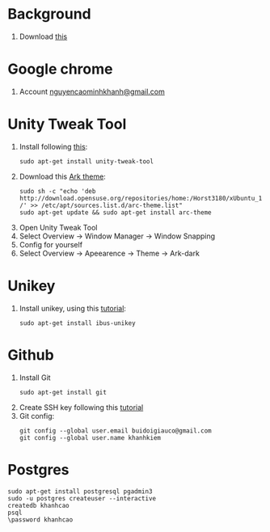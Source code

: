 # Background
1. Download [this](https://drive.google.com/open?id=0B0GZEBA9RrHnRVZESXVwVXNtNTQ)

# Google chrome
1. Account nguyencaominhkhanh@gmail.com

# Unity Tweak Tool
1. Install following [this](http://ask.xmodulo.com/install-unity-tweak-tool-ubuntu-desktop.html):
    ```shell
    sudo apt-get install unity-tweak-tool
    ```
1. Download this [Ark theme](http://www.omgubuntu.co.uk/2016/06/install-latest-arc-gtk-theme-ubuntu-16-04):
    ```shell
    sudo sh -c "echo 'deb http://download.opensuse.org/repositories/home:/Horst3180/xUbuntu_16.04/ /' >> /etc/apt/sources.list.d/arc-theme.list"
    sudo apt-get update && sudo apt-get install arc-theme
    ```
1. Open Unity Tweak Tool
1. Select Overview -> Window Manager -> Window Snapping
1. Config for yourself
1. Select Overview -> Apeearence -> Theme -> Ark-dark

# Unikey
1. Install unikey, using this [tutorial](https://nguyenhuuhoang.com/huong-dan-cai-bo-go-tieng-viet-tren-ubuntu-16-04-lts-ibus-unikey/):
    ```shell
    sudo apt-get install ibus-unikey
    ```

# Github 
1. Install Git
    ```shell
    sudo apt-get install git  
    ```
1. Create SSH key following this [tutorial](https://help.github.com/articles/generating-a-new-ssh-key-and-adding-it-to-the-ssh-agent/)
1. Git config:
    ```shell
    git config --global user.email buidoigiauco@gmail.com  
    git config --global user.name khanhkiem
    ```

# Postgres
```shell
sudo apt-get install postgresql pgadmin3
sudo -u postgres createuser --interactive
createdb khanhcao
psql
\password khanhcao 
```